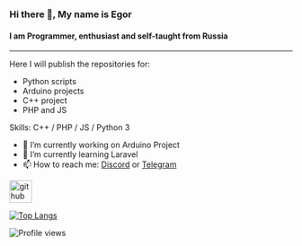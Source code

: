 ### Hi there 👋, My name is Egor
#### I am Programmer, enthusiast and self-taught from Russia
---
Here I will publish the repositories for:
- Python scripts
- Arduino projects
- C++ project
- PHP and JS

Skills: C++ / PHP / JS / Python 3

- 🔭 I’m currently working on Arduino Project 
- 🌱 I’m currently learning Laravel 
- 📫 How to reach me: [Discord](https://discordapp.com/users/1050773459350847508) or [Telegram](https://t.me/zuravlev22) 


[<img src='https://cdn.jsdelivr.net/npm/simple-icons@3.0.1/icons/github.svg' alt='github' height='40'>](https://github.com/Zuravlev22)  

[![Top Langs](https://github-readme-stats.vercel.app/api/top-langs/?username=Zuravlev22)](https://github.com/anuraghazra/github-readme-stats)

![Profile views](https://gpvc.arturio.dev/Zuravlev22)  
